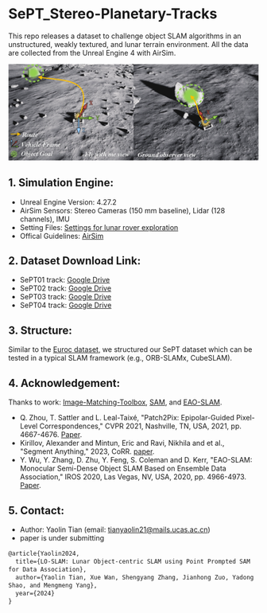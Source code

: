 # SePT_Stereo-Planetary-Tracks
This repo releases a dataset to challenge object SLAM algorithms in an unstructured, weakly textured, and lunar terrain environment. All the data are collected from the Unreal Engine 4 with AirSim.

  ![Lunar GUI](https://github.com/miaTian99/SePT_Stereo-Planetary-Tracks/blob/main/assets/lunar%20GUI.png)
## 1. Simulation Engine:
- Unreal Engine Version: 4.27.2
- AirSim Sensors: Stereo Cameras (150 mm baseline), Lidar (128 channels), IMU
- Setting Files: [Settings for lunar rover exploration](https://github.com/miaTian99/SePT_Stereo-Planetary-Tracks/blob/main/assets/settings.json)
- Offical Guidelines: [AirSim](https://microsoft.github.io/AirSim/) 
## 2. Dataset Download Link:
- SePT01 track: [Google Drive](https://drive.google.com/uc?export=download&id=11mJYHrdUd1CwxPjvXIs3pl1Rz6kTRJLI)
- SePT02 track: [Google Drive](https://drive.google.com/uc?export=download&id=1Ncb6DRubtPpQlUpklbLCODtnBL9co1Tm)
- SePT03 track: [Google Drive](https://drive.google.com/uc?export=download&id=14D_nS-BwYwpmSYTPNvXvEU7W9qTg2xQm)
- SePT04 track: [Google Drive](https://drive.google.com/uc?export=download&id=1Qq2U2tW_siSp2Ns8P0MM10ranBZ1y7Y1)
## 3. Structure:
Similar to the [Euroc dataset](https://projects.asl.ethz.ch/datasets/doku.php?id=kmavvisualinertialdatasets), we structured our SePT dataset which can be tested in a typical SLAM framework (e.g., ORB-SLAMx, CubeSLAM).

## 4. Acknowledgement:
Thanks to work: [Image-Matching-Toolbox](https://github.com/GrumpyZhou/image-matching-toolbox), [SAM](https://github.com/facebookresearch/segment-anything), and [EAO-SLAM](https://github.com/yanmin-wu/EAO-SLAM).
- Q. Zhou, T. Sattler and L. Leal-Taixé, "Patch2Pix: Epipolar-Guided Pixel-Level Correspondences," CVPR 2021, Nashville, TN, USA, 2021, pp. 4667-4676. [Paper](https://arxiv.org/abs/2012.01909/). 
- Kirillov, Alexander and Mintun, Eric and Ravi, Nikhila and et al., "Segment Anything," 2023, CoRR. [paper](https://ai.meta.com/research/publications/segment-anything/).
- Y. Wu, Y. Zhang, D. Zhu, Y. Feng, S. Coleman and D. Kerr, "EAO-SLAM: Monocular Semi-Dense Object SLAM Based on Ensemble Data Association," IROS 2020, Las Vegas, NV, USA, 2020, pp. 4966-4973.
[Paper](https://ieeexplore.ieee.org/abstract/document/9341757).
## 5. Contact:
- Author: Yaolin Tian (email: tianyaolin21@mails.ucas.ac.cn)
- paper is under submitting
```
@article{Yaolin2024,
  title={LO-SLAM: Lunar Object-centric SLAM using Point Prompted SAM for Data Association},
  author={Yaolin Tian, Xue Wan, Shengyang Zhang, Jianhong Zuo, Yadong Shao, and Mengmeng Yang},
  year={2024}
}
```

